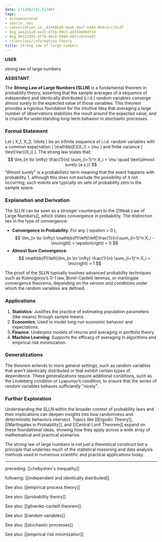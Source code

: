 ```yaml
---
date: 1712982742.517407
tags:
- autogenerated
- source__oai
- conversation_id__41448549-beab-4ee7-b4d4-0b0cbcc72cdf
- msg_aaa2a1a3-ea33-475b-99c2-ad3340804f34
- msg_08322943-df79-48c8-9949-d02cc0afee81
- colorclass/information-theory
title: strong law of large numbers
---
```


**USER**

strong law of large numbers


**ASSISTANT**

The **Strong Law of Large Numbers (SLLN)** is a fundamental theorem in probability theory, asserting that the sample averages of a sequence of independent and identically distributed (i.i.d.) random variables converge almost surely to the expected value of those variables. This theorem provides a rigorous foundation for the intuitive idea that averaging a large number of observations stabilizes the result around the expected value, and is crucial for understanding long-term behavior in stochastic processes.

### Formal Statement
Let \( X_1, X_2, \ldots \) be an infinite sequence of i.i.d. random variables with a common expectation \( \mathbb{E}[X_i] = \mu \) and finite variance \( \text{Var}(X_i) \). The strong law states that:
$$
\lim_{n \to \infty} \frac{1}{n} \sum_{i=1}^n X_i = \mu \quad \text{almost surely (a.s.)}
$$
"Almost surely" is a probabilistic term meaning that the event happens with probability 1, although this does not exclude the possibility of it not occurring; such events are typically on sets of probability zero in the sample space.

### Explanation and Derivation
The SLLN can be seen as a stronger counterpart to the [[Weak Law of Large Numbers]], which states convergence in probability. The distinction lies in the type of convergence:
- **Convergence in Probability**: For any \( \epsilon > 0 \),
  $$
  \lim_{n \to \infty} \mathbb{P}\left(\left|\frac{1}{n}\sum_{i=1}^n X_i - \mu\right| > \epsilon\right) = 0
  $$
- **Almost Sure Convergence**: 
  $$
  \mathbb{P}\left(\lim_{n \to \infty} \frac{1}{n} \sum_{i=1}^n X_i = \mu\right) = 1
  $$

The proof of the SLLN typically involves advanced probability techniques such as Kolmogorov’s 0-1 law, Borel-Cantelli lemmas, or martingale convergence theorems, depending on the version and conditions under which the random variables are defined.

### Applications
1. **Statistics**: Justifies the practice of estimating population parameters (like means) through sample means.
2. **Economics**: Used to model long-run economic behavior and expectations.
3. **Finance**: Underpins models of returns and averaging in portfolio theory.
4. **Machine Learning**: Supports the efficacy of averaging in algorithms and empirical risk minimization.

### Generalizations
The theorem extends to more general settings, such as random variables that aren't identically distributed or that exhibit certain types of dependence. These generalizations require additional conditions, such as the Lindeberg condition or Lyapunov’s condition, to ensure that the series of random variables behaves sufficiently "nicely".

### Further Exploration
Understanding the SLLN within the broader context of probability laws and their implications can deepen insights into how randomness and deterministic behaviors intersect. Topics like [[Ergodic Theory]], [[Martingales in Probability]], and [[Central Limit Theorem]] expand on these foundational ideas, showing how they apply across a wide array of mathematical and practical scenarios.

The strong law of large numbers is not just a theoretical construct but a principle that underlies much of the statistical reasoning and data analysis methods used in numerous scientific and practical applications today.


---

preceding: [[chebyshev's inequality]]  


following: [[independent and identically distributed]]

See also: [[empirical process theory]]


See also: [[probability theory]]


See also: [[glivenko-cantelli theorem]]


See also: [[random variables]]


See also: [[stochastic processes]]


See also: [[empirical risk minimization]]